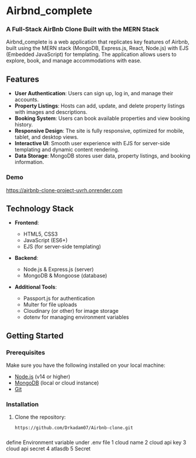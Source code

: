 # Airbnd_complete

### A Full-Stack AirBnb Clone Built with the MERN Stack

Airbnd_complete is a web application that replicates key features of Airbnb, built using the MERN stack (MongoDB, Express.js, React, Node.js) with EJS (Embedded JavaScript) for templating. The application allows users to explore, book, and manage accommodations with ease.

## Features

- **User Authentication**: Users can sign up, log in, and manage their accounts.
- **Property Listings**: Hosts can add, update, and delete property listings with images and descriptions.
- **Booking System**: Users can book available properties and view booking history.
- **Responsive Design**: The site is fully responsive, optimized for mobile, tablet, and desktop views.
- **Interactive UI**: Smooth user experience with EJS for server-side templating and dynamic content rendering.
- **Data Storage**: MongoDB stores user data, property listings, and booking information.

### Demo
https://airbnb-clone-project-uvrh.onrender.com

## Technology Stack

- **Frontend**:
  - HTML5, CSS3
  - JavaScript (ES6+)
  - EJS (for server-side templating)
  
- **Backend**:
  - Node.js & Express.js (server)
  - MongoDB & Mongoose (database)
  
- **Additional Tools**:
  - Passport.js for authentication
  - Multer for file uploads
  - Cloudinary (or other) for image storage
  - dotenv for managing environment variables

## Getting Started

### Prerequisites

Make sure you have the following installed on your local machine:

- [Node.js](https://nodejs.org/en/) (v14 or higher)
- [MongoDB](https://www.mongodb.com/) (local or cloud instance)
- [Git](https://git-scm.com/)
  
### Installation

1. Clone the repository:

   ```bash
   https://github.com/Drkadam07/Airbnb-clone.git


 ###
 define Environment variable  under .env file 
 1 cloud name
 2 cloud api key
 3 cloud api secret
 4 atlasdb
 5 Secret 

